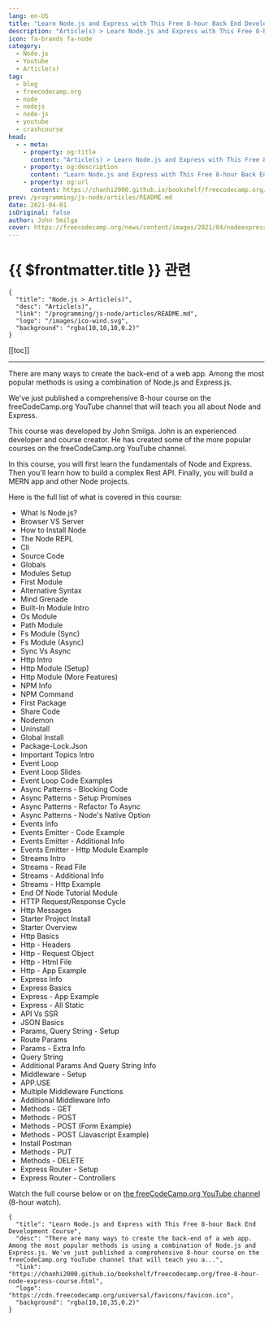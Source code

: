 ```yaml
---
lang: en-US
title: "Learn Node.js and Express with This Free 8-hour Back End Development Course"
description: "Article(s) > Learn Node.js and Express with This Free 8-hour Back End Development Course"
icon: fa-brands fa-node
category:
  - Node.js
  - Youtube
  - Article(s)
tag:
  - blog
  - freecodecamp.org
  - node
  - nodejs
  - node-js
  - youtube
  - crashcourse
head:
  - - meta:
    - property: og:title
      content: "Article(s) > Learn Node.js and Express with This Free 8-hour Back End Development Course"
    - property: og:description
      content: "Learn Node.js and Express with This Free 8-hour Back End Development Course"
    - property: og:url
      content: https://chanhi2000.github.io/bookshelf/freecodecamp.org/free-8-hour-node-express-course.html
prev: /programming/js-node/articles/README.md
date: 2021-04-01
isOriginal: false
author: John Smilga
cover: https://freecodecamp.org/news/content/images/2021/04/nodeexpress.png
---
```


# {{ $frontmatter.title }} 관련

```component VPCard
{
  "title": "Node.js > Article(s)",
  "desc": "Article(s)",
  "link": "/programming/js-node/articles/README.md",
  "logo": "/images/ico-wind.svg",
  "background": "rgba(10,10,10,0.2)"
}
```

[[toc]]

---

<SiteInfo
  name="Learn Node.js and Express with This Free 8-hour Back End Development Course"
  desc="There are many ways to create the back-end of a web app. Among the most popular methods is using a combination of Node.js and Express.js. We've just published a comprehensive 8-hour course on the freeCodeCamp.org YouTube channel that will teach you a..."
  url="https://freecodecamp.org/news/free-8-hour-node-express-course"
  logo="https://cdn.freecodecamp.org/universal/favicons/favicon.ico"
  preview="https://freecodecamp.org/news/content/images/2021/04/nodeexpress.png"/>

There are many ways to create the back-end of a web app. Among the most popular methods is using a combination of Node.js and Express.js.

We've just published a comprehensive 8-hour course on the freeCodeCamp.org YouTube channel that will teach you all about Node and Express.

This course was developed by John Smilga. John is an experienced developer and course creator. He has created some of the more popular courses on the freeCodeCamp.org YouTube channel.

In this course, you will first learn the fundamentals of Node and Express. Then you'll learn how to build a complex Rest API. Finally, you will build a MERN app and other Node projects.

Here is the full list of what is covered in this course:

- What Is Node.js?
- Browser VS Server
- How to Install Node
- The Node REPL
- Cli
- Source Code
- Globals
- Modules Setup
- First Module
- Alternative Syntax
- Mind Grenade
- Built-In Module Intro
- Os Module
- Path Module
- Fs Module (Sync)
- Fs Module (Async)
- Sync Vs Async
- Http Intro
- Http Module (Setup)
- Http Module (More Features)
- NPM Info
- NPM Command
- First Package
- Share Code
- Nodemon
- Uninstall
- Global Install
- Package-Lock.Json
- Important Topics Intro
- Event Loop
- Event Loop Slides
- Event Loop Code Examples
- Async Patterns - Blocking Code
- Async Patterns - Setup Promises
- Async Patterns - Refactor To Async
- Async Patterns - Node's Native Option
- Events Info
- Events Emitter - Code Example
- Events Emitter - Additional Info
- Events Emitter - Http Module Example
- Streams Intro
- Streams - Read File
- Streams - Additional Info
- Streams - Http Example
- End Of Node Tutorial Module
- HTTP Request/Response Cycle
- Http Messages
- Starter Project Install
- Starter Overview
- Http Basics
- Http - Headers
- Http - Request Object
- Http - Html File
- Http - App Example
- Express Info
- Express Basics
- Express - App Example
- Express - All Static
- API Vs SSR
- JSON Basics
- Params, Query String - Setup
- Route Params
- Params - Extra Info
- Query String
- Additional Params And Query String Info
- Middleware - Setup
- APP.USE
- Multiple Middleware Functions
- Additional Middleware Info
- Methods - GET
- Methods - POST
- Methods - POST (Form Example)
- Methods - POST (Javascript Example)
- Install Postman
- Methods - PUT
- Methods - DELETE
- Express Router - Setup
- Express Router - Controllers

Watch the full course below or on [<FontIcon icon="fa-brands fa-youtube"/>the freeCodeCamp.org YouTube channel](https://youtu.be/Oe421EPjeBE) (8-hour watch).

<VidStack src="youtube/Oe421EPjeBE" />

<!-- TODO: add ARTICLE CARD -->
```component VPCard
{
  "title": "Learn Node.js and Express with This Free 8-hour Back End Development Course",
  "desc": "There are many ways to create the back-end of a web app. Among the most popular methods is using a combination of Node.js and Express.js. We've just published a comprehensive 8-hour course on the freeCodeCamp.org YouTube channel that will teach you a...",
  "link": "https://chanhi2000.github.io/bookshelf/freecodecamp.org/free-8-hour-node-express-course.html",
  "logo": "https://cdn.freecodecamp.org/universal/favicons/favicon.ico",
  "background": "rgba(10,10,35,0.2)"
}
```
